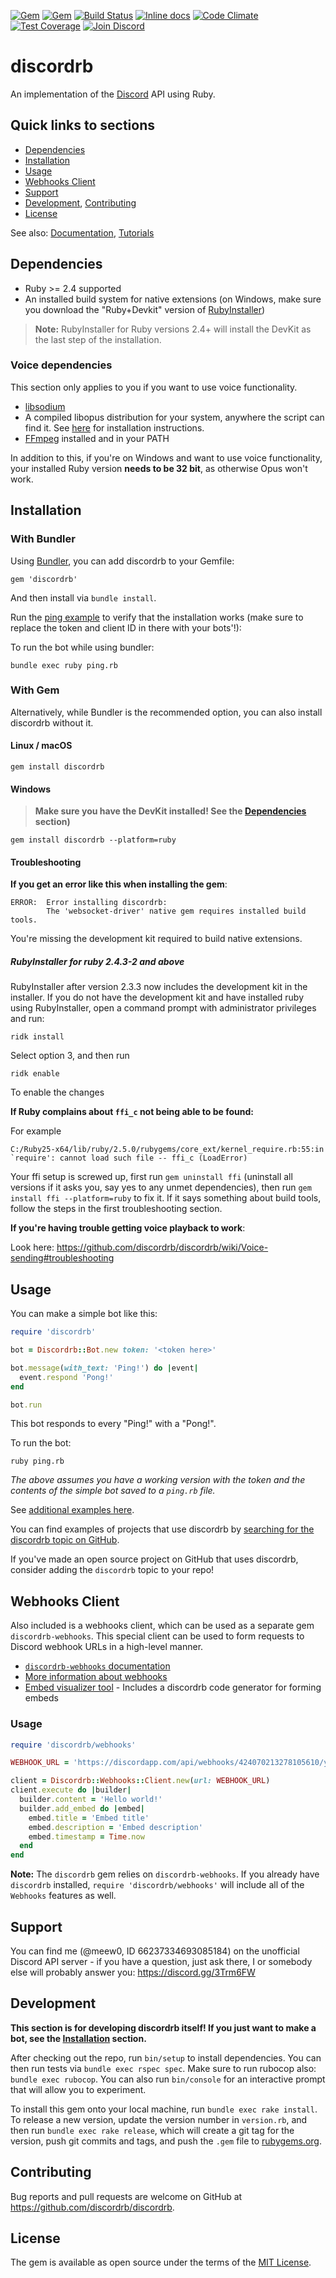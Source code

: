 [![Gem](https://img.shields.io/gem/v/discordrb.svg)](https://rubygems.org/gems/discordrb)
[![Gem](https://img.shields.io/gem/dt/discordrb.svg)](https://rubygems.org/gems/discordrb)
[![Build Status](https://travis-ci.org/discordrb/discordrb.svg?branch=master)](https://travis-ci.org/discordrb/discordrb)
[![Inline docs](https://inch-ci.org/github/discordrb/discordrb.svg?branch=master&style=shields)](https://inch-ci.org/github/discordrb/discordrb)
[![Code Climate](https://codeclimate.com/github/discordrb/discordrb/badges/gpa.svg)](https://codeclimate.com/github/discordrb/discordrb)
[![Test Coverage](https://codeclimate.com/github/discordrb/discordrb/badges/coverage.svg)](https://codeclimate.com/github/discordrb/discordrb/coverage)
[![Join Discord](https://img.shields.io/badge/discord-join-7289DA.svg)](https://discord.gg/cyK3Hjm)
# discordrb

An implementation of the [Discord](https://discordapp.com/) API using Ruby.

## Quick links to sections

* [Dependencies](https://github.com/discordrb/discordrb#dependencies)
* [Installation](https://github.com/discordrb/discordrb#installation)
* [Usage](https://github.com/discordrb/discordrb#usage)
* [Webhooks Client](https://github.com/discordrb/discordrb#webhooks-client)
* [Support](https://github.com/discordrb/discordrb#support)
* [Development](https://github.com/discordrb/discordrb#development), [Contributing](https://github.com/discordrb/discordrb#contributing)
* [License](https://github.com/discordrb/discordrb#license)

See also: [Documentation](https://www.rubydoc.info/gems/discordrb), [Tutorials](https://github.com/discordrb/discordrb/wiki)

## Dependencies

* Ruby >= 2.4 supported
* An installed build system for native extensions (on Windows, make sure you download the "Ruby+Devkit" version of [RubyInstaller](https://rubyinstaller.org/downloads/))

> **Note:** RubyInstaller for Ruby versions 2.4+ will install the DevKit as the last step of the installation.

### Voice dependencies

This section only applies to you if you want to use voice functionality.
* [libsodium](https://github.com/discordrb/discordrb/wiki/Installing-libsodium)
* A compiled libopus distribution for your system, anywhere the script can find it. See [here](https://github.com/discordrb/discordrb/wiki/Installing-libopus) for installation instructions.
* [FFmpeg](https://www.ffmpeg.org/download.html) installed and in your PATH

In addition to this, if you're on Windows and want to use voice functionality, your installed Ruby version **needs to be 32 bit**, as otherwise Opus won't work.

## Installation

### With Bundler

Using [Bundler](https://bundler.io/#getting-started), you can add discordrb to your Gemfile:

    gem 'discordrb'

And then install via `bundle install`.

Run the [ping example](https://github.com/discordrb/discordrb/blob/master/examples/ping.rb) to verify that the installation works (make sure to replace the token and client ID in there with your bots'!):

To run the bot while using bundler:

    bundle exec ruby ping.rb

### With Gem

Alternatively, while Bundler is the recommended option, you can also install discordrb without it.

#### Linux / macOS

    gem install discordrb

#### Windows

> **Make sure you have the DevKit installed! See the [Dependencies](https://github.com/discordrb/discordrb#dependencies) section)**

    gem install discordrb --platform=ruby

#### Troubleshooting

**If you get an error like this when installing the gem**:

    ERROR:  Error installing discordrb:
            The 'websocket-driver' native gem requires installed build tools.

You're missing the development kit required to build native extensions.

##### RubyInstaller for ruby 2.4.3-2 and above

RubyInstaller after version 2.3.3 now includes the development kit in the installer. If you do not have the development kit and have installed ruby using RubyInstaller, open a command prompt with administrator privileges and run:

    ridk install

Select option 3, and then run

    ridk enable

To enable the changes

**If Ruby complains about `ffi_c` not being able to be found:**

For example

    C:/Ruby25-x64/lib/ruby/2.5.0/rubygems/core_ext/kernel_require.rb:55:in `require': cannot load such file -- ffi_c (LoadError)

Your ffi setup is screwed up, first run `gem uninstall ffi` (uninstall all versions if it asks you, say yes to any unmet dependencies), then run `gem install ffi --platform=ruby` to fix it. If it says something about build tools, follow the steps in the first troubleshooting section.

**If you're having trouble getting voice playback to work**:

Look here: https://github.com/discordrb/discordrb/wiki/Voice-sending#troubleshooting

## Usage

You can make a simple bot like this:

```ruby
require 'discordrb'

bot = Discordrb::Bot.new token: '<token here>'

bot.message(with_text: 'Ping!') do |event|
  event.respond 'Pong!'
end

bot.run
```

This bot responds to every "Ping!" with a "Pong!".

To run the bot:

    ruby ping.rb

*The above assumes you have a working version with the token and the contents of the simple bot saved to a `ping.rb` file.*

See [additional examples here](https://github.com/discordrb/discordrb/tree/master/examples).

You can find examples of projects that use discordrb by [searching for the discordrb topic on GitHub](https://github.com/topics/discordrb).

If you've made an open source project on GitHub that uses discordrb, consider adding the `discordrb` topic to your repo!

## Webhooks Client

Also included is a webhooks client, which can be used as a separate gem `discordrb-webhooks`. This special client can be used to form requests to Discord webhook URLs in a high-level manner.

- [`discordrb-webhooks` documentation](https://www.rubydoc.info/gems/discordrb-webhooks)
- [More information about webhooks](https://support.discordapp.com/hc/en-us/articles/228383668-Intro-to-Webhooks)
- [Embed visualizer tool](https://leovoel.github.io/embed-visualizer/) - Includes a discordrb code generator for forming embeds

### Usage

```ruby
require 'discordrb/webhooks'

WEBHOOK_URL = 'https://discordapp.com/api/webhooks/424070213278105610/yByxDncRvHi02mhKQheviQI2erKkfRRwFcEp0MMBfib1ds6ZHN13xhPZNS2-fJo_ApSw'.freeze

client = Discordrb::Webhooks::Client.new(url: WEBHOOK_URL)
client.execute do |builder|
  builder.content = 'Hello world!'
  builder.add_embed do |embed|
    embed.title = 'Embed title'
    embed.description = 'Embed description'
    embed.timestamp = Time.now
  end
end
```

**Note:** The `discordrb` gem relies on `discordrb-webhooks`. If you already have `discordrb` installed, `require 'discordrb/webhooks'` will include all of the `Webhooks` features as well.

## Support

You can find me (@meew0, ID 66237334693085184) on the unofficial Discord API server - if you have a question, just ask there, I or somebody else will probably answer you: https://discord.gg/3Trm6FW

## Development

**This section is for developing discordrb itself! If you just want to make a bot, see the [Installation](https://github.com/discordrb/discordrb#installation) section.**

After checking out the repo, run `bin/setup` to install dependencies. You can then run tests via `bundle exec rspec spec`. Make sure to run rubocop also: `bundle exec rubocop`. You can also run `bin/console` for an interactive prompt that will allow you to experiment.

To install this gem onto your local machine, run `bundle exec rake install`. To release a new version, update the version number in `version.rb`, and then run `bundle exec rake release`, which will create a git tag for the version, push git commits and tags, and push the `.gem` file to [rubygems.org](https://rubygems.org).

## Contributing

Bug reports and pull requests are welcome on GitHub at https://github.com/discordrb/discordrb.

## License

The gem is available as open source under the terms of the [MIT License](https://opensource.org/licenses/MIT).
